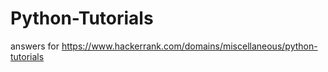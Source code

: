 Python-Tutorials
================

answers for https://www.hackerrank.com/domains/miscellaneous/python-tutorials
